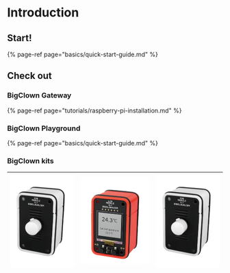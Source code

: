 # Introduction

## Start!

{% page-ref page="basics/quick-start-guide.md" %}

## Check out

### BigClown Gateway

{% page-ref page="tutorials/raspberry-pi-installation.md" %}

### BigClown Playground

{% page-ref page="basics/quick-start-guide.md" %}

### BigClown kits

| <a href="https://www.bigclown.com/kits/motion-detector/">![](.gitbook/assets/_kits_pir.png)</a> | <a href="https://www.bigclown.com/kits/lcd-thermostat/">![](.gitbook/assets/_kits_lcd.png)</a> | <a href="https://www.bigclown.com/kits/climate-monitor/">![](.gitbook/assets/_kits_pir.png)</a> |
| :--- | :--- | :--- |


